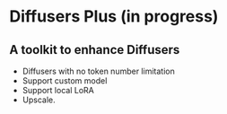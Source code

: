 # Diffusers Plus (in progress)
## A toolkit to enhance Diffusers

* Diffusers with no token number limitation
* Support custom model
* Support local LoRA
* Upscale. 
